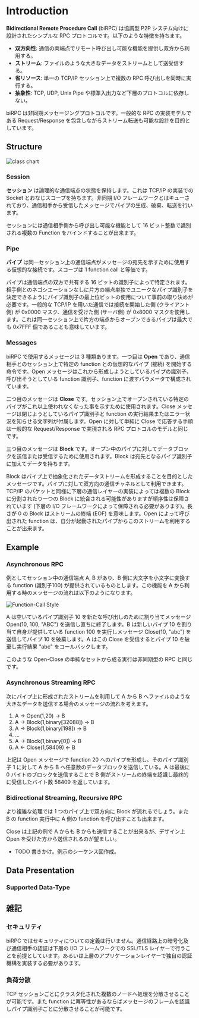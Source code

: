# Introduction

**Bidirectional Remote Procedure Call** (biRPC) は協調型 P2P システム向けに設計されたシンプルな RPC プロトコルです。以下のような特徴を持ちます。

* **双方向性**: 通信の両端点でリモート呼び出し可能な機能を提供し双方から利用する。
* **ストリーム**: ファイルのような大きなデータをストリームとして送受信する。
* **省リソース**: 単一の TCP/IP セッション上で複数の RPC 呼び出しを同時に実行する。
* **抽象性**: TCP, UDP, Unix Pipe や標準入出力など下層のプロトコルに依存しない。

biRPC は非同期メッセージングプロトコルです。一般的な RPC の実装モデルである Request/Response を包含しながらストリーム転送も可能な設計を目的としています。

## Structure

![class chart](https://raw.github.com/torao/kazzla/master/doc/images/biRPC-ClassChart.png)

### Session

**セッション** は論理的な通信端点の状態を保持します。これは TCP/IP の実装での Socket とおなじスコープを持ちます。非同期 I/O フレームワークとはキューされており、通信相手から受信したメッセージでパイプの生成、破棄、転送を行います。

セッションには通信相手側から呼び出し可能な機能として 16 ビット整数で識別される複数の Function をバインドすることが出来ます。

### Pipe

**パイプ** は同一セッション上の通信端点がメッセージの宛先を示すために使用する仮想的な接続です。スコープは 1 function call と等価です。

パイプは通信端点の双方で共有する 16 ビットの識別子によって特定されます。相手側とのネゴシエーションなしに片方の端点単独でユニークなパイプ識別子を決定できるようにパイプ識別子の最上位ビットの使用について事前の取り決めが必要です。一般的な TCP/IP を用いた通信では接続を開始した側 (クライアント側) が 0x0000 マスク、通信を受けた側 (サーバ側) が 0x8000 マスクを使用します。これは同一セッション上で片方の端点からオープンできるパイプは最大でも 0x7FFF 個であることも意味しています。

### Messages

biRPC で使用するメッセージは 3 種類あります。一つ目は **Open** であり、通信相手とのセッション上で特定の function との仮想的なパイプ (接続) を開始する命令です。Open メッセージはこれから形成しようとしているパイプの識別子、呼び出そうとしている function 識別子、function に渡すパラメータで構成されています。

二つ目のメッセージは **Close** です。セッション上でオープンされている特定のパイプがこれ以上使われなくなった事を示すために使用されます。Close メッセージは閉じようとしているパイプ識別子と function の実行結果またはエラー状況を知らせる文字列が付属します。Open に対して単純に Close で応答する手順は一般的な Request/Response で実現される RPC プロトコルのモデルと同じです。

三つ目のメッセージは **Block** です。オープン中のパイプに対してデータブロックを送信または受信するために使用されます。Block は宛先となるパイプ識別子に加えてデータを持ちます。

Block はパイプ上で抽象化されたデータストリームを形成することを目的としたメッセージです。パイプに対して双方向の通信チャネルとして利用できます。TCP/IP のパケットと同様に下層の通信レイヤーの実装によっては複数の Block に分割されたり一つの Block に統合される可能性がありますが順序性は保障されています (下層の I/O フレームワークによって保障される必要があります)。長さが 0 の Block はストリームの終端 (EOF) を意味します。Open によって呼び出された function は、自分が起動されたパイプからこのストリームを利用することが出来ます。

## Example
### Asynchronous RPC
例としてセッション中の通信端点 A, B があり、B 側に大文字を小文字に変換する function (識別子100) が提供されているものとします。この機能を A から利用する時のメッセージの流れは以下のようになります。

![Function-Call Style](https://raw.github.com/torao/kazzla/master/doc/images/biRPC-Sequence1.png)

A は空いているパイプ識別子 10 を新たな呼び出しのために割り当てメッセージ Open(10, 100, "ABC") を送信し直ちに終了します。B は新しいパイプ 10 を割り当て自身が提供している function 100 を実行しメッセージ Close(10, "abc") を送信してパイプ 10 を破棄します。A はこの Close を受信するとパイプ 10 を破棄し実行結果 "abc" をコールバックします。

このような Open-Close の単純なセットから成る実行は非同期型の RPC と同じです。

### Asynchronous Streaming RPC
次にパイプ上に形成されたストリームを利用して A から B へファイルのような大きなデータを送信する場合のメッセージの流れを考えます。

1. A → Open(1,20) → B
2. A → Block(1,binary[32088]) → B
3. A → Block(1,binary[198]) → B
4. …
5. A → Block(1,binary[0]) → B
6. A ← Close(1,58409) ← B

上記は Open メッセージで function 20 へのパイプを形成し、そのパイプ識別子 1 に対して A から B へ任意数のデータブロックを送信している。A は最後に 0 バイトのブロックを送信することで B 側がストリームの終端を認識し最終的に受信したバイト数 58409 を返しています。

### Bidirectional Streaming, Recursive RPC
より複雑な処理では 1 つのパイプ上で双方向に Block が流れるでしょう。また B の function 実行中に A 側の function を呼び出すことも出来ます。

Close は上記の例で A からも B からも送信することが出来るが、デザイン上 Open を受けた方から送信されるのが望ましい。

* TODO 書きかけ。例示のシーケンス図作成。

## Data Presentation

### Supported Data-Type

## 雑記
### セキュリティ
biRPC ではセキュリティについての定義は行いません。通信経路上の暗号化及び通信相手の認証は下層の I/O フレームワークでの SSL/TLS レイヤーで行うことを前提としています。あるいは上層のアプリケーションレイヤーで独自の認証機構を実装する必要があります。

### 負荷分散
TCP セッションごとにクラスタ化された複数のノードへ処理を分散させることが可能です。また function に冪等性があるならばメッセージのフレームを認識しパイプ識別子ごとに分散させることが可能です。